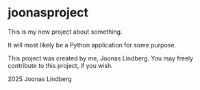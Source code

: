 # joonasproject

This is my new project about something.

It will most likely be a Python application for some purpose.

This project was created by me, Joonas Lindberg. You may freely contribute to this project, if you wish.

2025 Joonas Lindberg